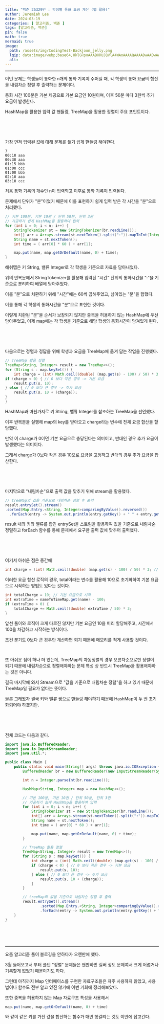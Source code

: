 ```yaml
---
title: "백준 25329번 : 학생별 통화 요금 계산 (맵 활용)"
author: Jeremiah Lee
date: 2024-03-19
categories: [ 알고리즘, 백준 ]
tags: [알고리즘, 백준]
pin: false
math: true
mermaid: true
image: 
  path: /assets/img/CodingTest-Backjoon_jelly.png
  lqip: data:image/webp;base64,UklGRpoAAABXRUJQVlA4WAoAAAAQAAAADwAABwAAQUxQSDIAAAARL0AmbZurmr57yyIiqE8oiG0bejIYEQTgqiDA9vqnsUSI6H+oAERp2HZ65qP/VIAWAFZQOCBCAAAA8AEAnQEqEAAIAAVAfCWkAALp8sF8rgRgAP7o9FDvMCkMde9PK7euH5M1m6VWoDXf2FkP3BqV0ZYbO6NA/VFIAAAA
  alt: 
---
```

***

이번 문제는 학생들이 통화한 n개의 통화 기록이 주어질 때, 각 학생의 통화 요금의 합산을 내림차순 정렬 후 출력하는 문제이다.

통화 시간 100분은 기본 제공으로 기본 요금인 10원이며, 이후 50분 마다 3원씩 추가 요금이 발생한다.

HashMap을 활용한 입력 값 핸들링, TreeMap을 활용한 정렬이 주요 포인트이다.

<br>
<br>
<br>

가장 먼저 입력된 값에 대해 문제를 풀기 쉽게 핸들링 해야한다.

```
7
00:10 aaa
00:30 aaa
01:15 bbb
01:00 ccc
01:00 bbb
02:10 aaa
03:10 ccc
```

처음 통화 기록의 개수인 n이 입력되고 이후로 통화 기록이 입력된다.

문제에서 단위가 "분"이었기 때문에 이를 표현하기 쉽게 입력 받은 각 시간을 "분"으로 처리했다.

```java
// 기본 100분, 기본 10원 / 단위 50분, 단위 3원
// 가공하기 쉽게 HashMap을 활용하여 입력
for (int i = 0; i < n; i++) {
    StringTokenizer st = new StringTokenizer(br.readLine());
    int[] arr = Arrays.stream(st.nextToken().split(":")).mapToInt(Integer::parseInt).toArray();
    String name = st.nextToken();
    int time = ( arr[0] * 60 ) + arr[1];

    map.put(name, map.getOrDefault(name, 0) + time);
}
```

해쉬맵은 키 String, 밸류 Integer로 각 학생을 기준으로 자료를 담아내었다.

위의 반복문에서 StringTokenizer를 활용해 입력된 "시간" 단위의 통화시간을 ":"을 기준으로 분리하여 배열에 담아주었다.

이를 "분"으로 치환하기 위해 "시간"에는 60씩 곱해주었고, 남아있는 "분"을 합했다.

이를 통해 각 학생의 통화시간을 "분"으로 표현한 것이다.

이렇게 치환된 "분"을 순서가 보장되지 않지만 중복을 허용하지 않는 HashMap에 우선 담아주었고, 이제 map에는 각 학생을 기준으로 해당 학생의
통화시간이 담겨있게 된다.

<br>
<br>
<br>

다음으로는 정렬과 정답을 위해 학생과 요금을 TreeMap에 옮겨 담는 작업을 진행했다.

```java
// TreeMap 활용 정렬
TreeMap<String, Integer> result = new TreeMap<>();
for (String s : map.keySet()) {
    int charge = (int) Math.ceil((double) (map.get(s) - 100) / 50) * 3; // 요금 합산
if (charge < 0) { // 0 보다 작은 경우 -> 기본 요금
    result.put(s, 10);
} else { // 0 보다 큰 경우 -> 추가 요금
    result.put(s, 10 + (charge));
}
}
```

HashMap과 마찬가지로 키 String, 밸류 Integer를 참조하는 TreeMap을 선언했다.

이후 반복문을 실행해 map의 key를 받아오고 charge라는 변수에 전체 요금 합산을 할당했다.

만약 이 charge가 0이면 기본 요금으로 충당된다는 의미이고, 반대인 경우 추가 요금이 발생했다는 의미이다.

그래서 charge가 0보다 작은 경우 10으로 요금을 고정하고 반대의 경우 추가 요금을 합산한다.

<br>
<br>
<br>

마지막으로 "내림차순"으로 출력 값을 맞추기 위해 stream을 활용했다.

```java
// treeMap의 값을 기준으로 내림차순 정렬 후 출력
result.entrySet().stream()
.sorted(Map.Entry.<String, Integer>comparingByValue().reversed())
  .forEach(entry -> System.out.println(entry.getKey() + " " + entry.getValue()));
```

result 내의 키와 밸류를 합친 entrySet을 스트림을 활용하여 값을 기준으로 내림차순 정렬하고
forEach 함수를 통해 문제에서 요구한 출력 값에 맞추어 출력했다.

<br>
<br>
<br>

여기서 아쉬운 점은 중간에 

```java
int charge = (int) Math.ceil((double) (map.get(s) - 100) / 50) * 3; // 요금 합산
```

이러한 요금 합산 로직의 경우, total이라는 변수를 활용해 10으로 초기화하여 기본 요금으로 시작하는 방법도 있다는 것이다.

```java
int totalCharge = 10; // 기본 요금으로 시작
int extraTime = nameToTimeMap.get(name) - 100;
if (extraTime > 0) {
    totalCharge += Math.ceil((double) extraTime / 50) * 3;
}
```

앞선 풀이와 로직이 크게 다르진 않지만 기본 요금인 10을 미리 할당해주고, 시간에서 100을 차감하고 시작하는 방식이다.

조건 분기도 0보다 큰 경우만 계산하면 되기 때문에 메모리를 적게 사용할 것이다.

<br>

또 아쉬운 점이 하나 더 있는데, TreeMap의 자동정렬의 경우 오름차순으로만 정렬이 되기 때문에
내림차순으로 정렬해야하는 문제 특성 상 반드시 TreeMap을 활용해야하는 것은 아니다.

결국 마지막에 와서 Stream으로 "값을 기준으로 내림차순 정렬"을 하고 있기 때문에 TreeMap일 필요가 없다는 뜻이다.

물론 그래봤자 결국 키와 밸류 쌍으로 핸들링 해야하기 때문에 HashMap이 두 번 초기화되어야 하겠지만.

<br>
<br>
<br>

전체 코드는 다음과 같다.

```java
import java.io.BufferedReader;
import java.io.InputStreamReader;
import java.util.*;

public class Main {
    public static void main(String[] args) throws java.io.IOException {
        BufferedReader br = new BufferedReader(new InputStreamReader(System.in));

        int n = Integer.parseInt(br.readLine());

        HashMap<String, Integer> map = new HashMap<>();

        // 기본 100분, 기본 10원 / 단위 50분, 단위 3원
        // 가공하기 쉽게 HashMap을 활용하여 입력
        for (int i = 0; i < n; i++) {
            StringTokenizer st = new StringTokenizer(br.readLine());
            int[] arr = Arrays.stream(st.nextToken().split(":")).mapToInt(Integer::parseInt).toArray();
            String name = st.nextToken();
            int time = ( arr[0] * 60 ) + arr[1];

            map.put(name, map.getOrDefault(name, 0) + time);
        }

        // TreeMap 활용 정렬
        TreeMap<String, Integer> result = new TreeMap<>();
        for (String s : map.keySet()) {
            int charge = (int) Math.ceil((double) (map.get(s) - 100) / 50) * 3; // 요금 합산
            if (charge < 0) { // 0 보다 작은 경우 -> 기본 요금
                result.put(s, 10);
            } else { // 0 보다 큰 경우 -> 추가 요금
                result.put(s, 10 + (charge));
            }
        }

        // treeMap의 값을 기준으로 내림차순 정렬 후 출력
        result.entrySet().stream()
                .sorted(Map.Entry.<String, Integer>comparingByValue().reversed())
                .forEach(entry -> System.out.println(entry.getKey() + " " + entry.getValue()));
    }
}
```

<br>
<br>
<br>

***

요즘 알고리즘 풀이 블로깅을 안하다가 오랜만에 했다.

3월 들어오고서 부터 풀던 "정렬" 문제들은 왠만하면 실버 정도 문제여서 크게 어렵거나 기록할게 없었기 때문이기도 하다.

그런데 아직까지 Map 인터페이스를 구현한 자료구조들은 자주 사용하지 않았고, 사용법이나 함수도 전부 알고 있진 않기에
이번 기회에 정리해보았다.

또한 중복을 허용하지 않는 Map 자료구조 특성을 사용해서 
```java
map.put(name, map.getOrDefault(name, 0) + time)
```
와 같이 같은 키를 가진 값을 합산하는 함수가 매번 헷갈리는 것도 이번에 잡고간다.
